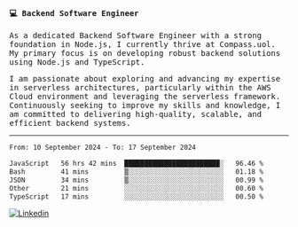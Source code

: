
<samp>
  
#### 💻 Backend Software Engineer

As a dedicated Backend Software Engineer with a strong foundation in Node.js, I currently thrive at Compass.uol. My primary focus is on developing robust backend solutions using Node.js and TypeScript.

I am passionate about exploring and advancing my expertise in serverless architectures, particularly within the AWS Cloud environment and leveraging the serverless framework. Continuously seeking to improve my skills and knowledge, I am committed to delivering high-quality, scalable, and efficient backend systems.

---

<!--START_SECTION:waka-->

```txt
From: 10 September 2024 - To: 17 September 2024

JavaScript   56 hrs 42 mins  ████████████████████████░   96.46 %
Bash         41 mins         ▒░░░░░░░░░░░░░░░░░░░░░░░░   01.18 %
JSON         34 mins         ▒░░░░░░░░░░░░░░░░░░░░░░░░   00.99 %
Other        21 mins         ░░░░░░░░░░░░░░░░░░░░░░░░░   00.60 %
TypeScript   17 mins         ░░░░░░░░░░░░░░░░░░░░░░░░░   00.50 %
```

<!--END_SECTION:waka-->
  
</samp>

[![Linkedin](https://img.shields.io/badge/-Mateus%20Garcia-c080ff?style=flat-square&logo=Linkedin&logoColor=white&link=https://www.linkedin.com/in/mpgxc)](https://www.linkedin.com/in/mateusogarcia) 
